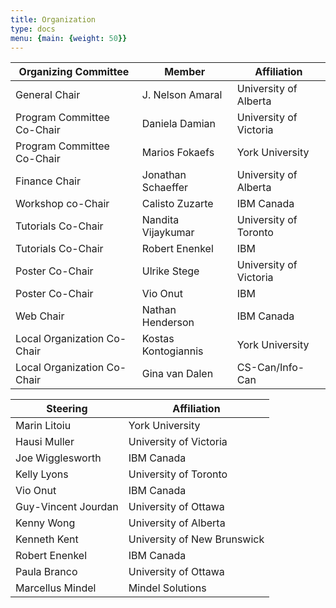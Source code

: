 ```yaml
---
title: Organization 
type: docs
menu: {main: {weight: 50}}
---
```


<table class="table">
  <thead>
    <tr>
      <th scope="Organizing Committee">Organizing Committee</th>
      <th scope="Member">Member</th>
      <th scope="Affiliation">Affiliation</th>
    </tr>
  </thead>
  <tbody>
    <tr>
      <td>General Chair</td>
      <td>J. Nelson Amaral</td>
      <td>University of Alberta</td>
    </tr>
    <tr>
      <td>Program Committee Co-Chair</td>
      <td>Daniela Damian</td>
      <td>University of Victoria</td>
    </tr>
      <td>Program Committee Co-Chair</td>
      <td>Marios Fokaefs</td>
      <td>York University</td>
    </tr>
    <tr>
      <td>Finance Chair</td>
      <td>Jonathan Schaeffer</td>
      <td>University of Alberta</td>
    </tr>
	<tr>
	  <td>Workshop co-Chair</td>
	  <td>Calisto Zuzarte</td>
	  <td>IBM Canada</td>
	</tr>
    <tr>
      <td>Tutorials Co-Chair</td>
      <td>Nandita Vijaykumar</td>
      <td>University of Toronto</td>
    </tr>
    <tr>
      <td>Tutorials Co-Chair</td>
      <td>Robert Enenkel</td>
      <td>IBM</td>
    </tr>
    <tr>
      <td>Poster Co-Chair</td>
      <td>Ulrike Stege</td>
      <td>University of Victoria</td>
    </tr>
    <tr>
      <td>Poster Co-Chair</td>
      <td>Vio Onut</td>
      <td>IBM</td>
    </tr>
    <tr>
      <td>Web Chair</td>
      <td>Nathan Henderson</td>
      <td>IBM Canada</td>
    </tr>
    <tr>
      <td>Local Organization Co-Chair</td>
      <td>Kostas Kontogiannis</td>
      <td>York University</td>
    </tr>
    <tr>
      <td>Local Organization Co-Chair</td>
      <td>Gina van Dalen</td>
      <td>CS-Can/Info-Can</td>
    </tr>

</tbody>
</table>

<table class="table">
  <thead>
    <tr>
      <th scope="Steering Committee">Steering</th>
      <th scope="Affiliation">Affiliation</th>
    </tr>
  </thead>
  <tbody>
    <tr>
	<td>Marin Litoiu</td>
	<td>York University</td>
	</tr>
     <tr>
	<td>Hausi Muller</td>
	<td>University of Victoria</td>
	</tr>
	<tr>
	<td>Joe Wigglesworth</td>
	<td>IBM Canada</td>
	</tr>
	<tr>
	<td>Kelly Lyons</td>
	<td>University of Toronto</td>
	</tr>
	<tr>
	<td>Vio Onut</td>
	<td>IBM Canada</td>
	</tr>
	<tr>
	<td>Guy-Vincent Jourdan</td>
	<td>University of Ottawa</td>
	</tr>
	<tr>
	<td>Kenny Wong</td>
	<td>University of Alberta</td>
	</tr>
	<tr>
	<td>Kenneth Kent</td> 
	<td>University of New Brunswick</td>
	</tr>
	<tr>
	<td>Robert Enenkel</td> 
	<td>IBM Canada</td>
	</tr>
	<tr>
	<td>Paula Branco</td> 
	<td>University of Ottawa</td>
	</tr>
	<tr>
	<td>Marcellus Mindel</td>
	<td>Mindel Solutions</td>
	</tr>
	</tbody>
</table>
	
